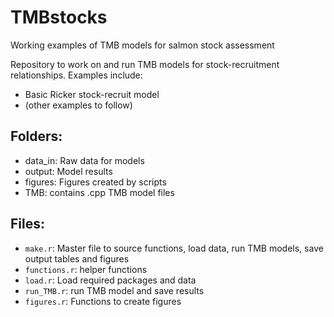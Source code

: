 # TMBstocks
Working examples of TMB models for salmon stock assessment

Repository to work on and run TMB models for stock-recruitment relationships. Examples include:
- Basic Ricker stock-recruit model
- (other examples to follow)

## Folders:
- data_in: Raw data for models 
- output: Model results
- figures: Figures created by scripts
- TMB: contains .cpp TMB model files

## Files:
- `make.r`: Master file to source functions, load data, run TMB models, save output tables and figures
- `functions.r`: helper functions
- `load.r`: Load required packages and data
- `run_TMB.r`: run TMB model and save results
- `figures.r`: Functions to create figures
